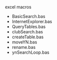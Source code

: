 excel macros

* BasicSearch.bas
* InternetExplorer.bas
* QueryTables.bas
* clubSearch.bas
* createTable.bas
* moveYN.bas
* rename.bas
* ynSearchLoop.bas
